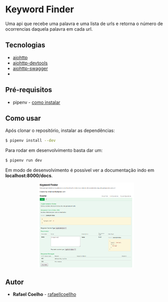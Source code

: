 # Keyword Finder 

Uma api que recebe uma palavra e uma lista de urls e retorna o número de ocorrencias daquela palavra em cada url.

## Tecnologias 

* [aiohttp](https://aiohttp.readthedocs.io/en/stable/index.html)
* [aiohttp-devtools](https://github.com/aio-libs/aiohttp-devtools)
* [aiohttp-swagger](https://github.com/cr0hn/aiohttp-swagger)
*

## Pré-requisitos

* pipenv - [como instalar](https://pipenv.readthedocs.io/en/latest/install/#installing-pipenv)
 
## Como usar

Após clonar o repositório, instalar as dependências:

```bash
$ pipenv install --dev
```

Para rodar em desenvolvimento basta dar um: 

```bash
$ pipenv run dev
```

Em modo de desenvolvimento é possível ver a documentação indo em __localhost:8000/docs__. 

<p align="center">
	<a href="">
		<img alt="docs" src="docs/imgs/01.png" width="300px">
	</a>
</p>

## Autor 

* **Rafael Coelho** - [rafaellcoellho](https://github.com/rafaellcoellho)
